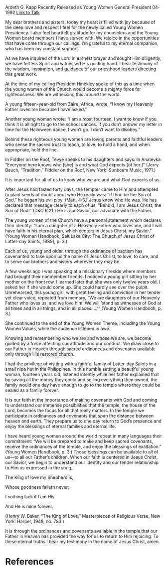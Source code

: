 Ardeth G. Kapp
Recently Released as Young Women General President
04-1992
[Link to Talk](https://www.churchofjesuschrist.org/study/general-conference/1992/04/a-mighty-force-for-righteousness?lang=eng)

My dear brothers and sisters, today my heart is filled with joy because of the deep love and respect I feel for the newly called Young Women Presidency. I also feel heartfelt gratitude for my counselors and the Young Women board members I have served with. We rejoice in the opportunities that have come through our callings. I’m grateful to my eternal companion, who has been my constant support.

As we have inquired of the Lord in earnest prayer and sought Him diligently, we have felt His Spirit and witnessed His guiding hand. I bear testimony of the wisdom, inspiration, and guidance of our priesthood leaders directing this great work.

At the time of my calling President Hinckley spoke of this as a time when the young women of the Church would become a mighty force for righteousness. We are witnessing this around the world.

A young fifteen-year-old from Zaire, Africa, wrote, “I know my Heavenly Father loves me because I have asked.”

Another young woman wrote: “I am almost fourteen. I want to know if you think it is all right to go to the school dances. If you don’t answer my letter in time for the Halloween dance, I won’t go. I don’t want to disobey.”

Behind these righteous young women are loving parents and faithful leaders who sense the sacred trust to teach, to love, to hold a hand, and when appropriate, hold the line.

In Fiddler on the Roof, Tevye speaks to his daughters and says: In Anatevka “Everyone here knows who [she] is and what God expects [of her.]” (Jerry Bauch, “Tradition,” Fiddler on the Roof, New York: Sunbeam Music, 1971.)

It is important for all of us to know who we are and what God expects of us.

After Jesus had fasted forty days, the tempter came to Him and attempted to plant seeds of doubt about who He really was: “If thou be the Son of God,” he began his evil ploy. (Matt. 4:3.) Jesus knew who He was. He has declared that message clearly to each of us: “Behold, I am Jesus Christ, the Son of God!” (D&C 6:21.) He is our Savior, our advocate with the Father.

The young women of the Church have a personal statement which declares their identity: “I am a daughter of a Heavenly Father who loves me, and I will have faith in his eternal plan, which centers in Jesus Christ, my Savior.” (Young Women Handbook, Salt Lake City: The Church of Jesus Christ of Latter-day Saints, 1989], p. 3.)

Each of us, young and older, through the ordinance of baptism has covenanted to take upon us the name of Jesus Christ, to love, to care, and to serve our brothers and sisters wherever they may be.

A few weeks ago I was speaking at a missionary fireside where members had brought their nonmember friends. I noticed a young girl sitting by her mother on the front row. I learned later that she was only twelve years old. I asked her if she would come up. She could hardly see over the pulpit. Unrehearsed, this young girl, with great feeling and conviction in her tender yet clear voice, repeated from memory, “We are daughters of our Heavenly Father who loves us, and we love him. We will ‘stand as witnesses of God at all times and in all things, and in all places. …’” (Young Women Handbook, p. 3.)

She continued to the end of the Young Women Theme, including the Young Women Values, while the audience listened in awe.



Knowing and remembering who we are and whose we are, we become guided by a force affecting our attitude and our conduct. We draw close to our Father in Heaven through sacred ordinances and covenants available only through His restored church.

I had the privilege of visiting with a faithful family of Latter-day Saints in a small nipa hut in the Philippines. In this humble setting a beautiful young woman, fourteen years old, listened intently while her father explained that by saving all the money they could and selling everything they owned, the family would one day have enough to go to the temple where they could be sealed as a family forever.

It is our faith in the importance of making covenants with God and coming to understand our immense possibilities that the temple, the house of the Lord, becomes the focus for all that really matters. In the temple we participate in ordinances and covenants that span the distance between heaven and earth. They prepare us to one day return to God’s presence and enjoy the blessings of eternal families and eternal life.

I have heard young women around the world repeat in many languages their commitment: “We will be prepared to make and keep sacred covenants, receive the ordinances of the temple, and enjoy the blessings of exaltation.” (Young Women Handbook, p. 3.) Those blessings can be available to all of us—to all our Father’s children. When our faith is centered in Jesus Christ, our Savior, we begin to understand our identity and our tender relationship to Him as expressed in the song,





The King of love my Shepherd is,

Whose goodness faileth never;

I nothing lack if I am His

And He is mine forever.





(Henry W. Baker, “The King of Love,” Masterpieces of Religious Verse, New York: Harper, 1948, no. 783.)





It is through the ordinances and covenants available in the temple that our Father in Heaven has provided the way for us to return to Him rejoicing. To these eternal truths I bear my testimony in the name of Jesus Christ, amen.

# References
